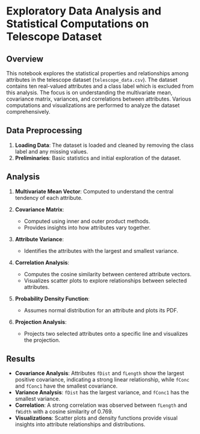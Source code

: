 # Exploratory Data Analysis and Statistical Computations on Telescope Dataset

## Overview

This notebook explores the statistical properties and relationships among attributes in the telescope dataset (`telescope_data.csv`). The dataset contains ten real-valued attributes and a class label which is excluded from this analysis. The focus is on understanding the multivariate mean, covariance matrix, variances, and correlations between attributes. Various computations and visualizations are performed to analyze the dataset comprehensively.

## Data Preprocessing

1. **Loading Data**: The dataset is loaded and cleaned by removing the class label and any missing values.
2. **Preliminaries**: Basic statistics and initial exploration of the dataset.

## Analysis

1. **Multivariate Mean Vector**: Computed to understand the central tendency of each attribute.
2. **Covariance Matrix**:
   - Computed using inner and outer product methods.
   - Provides insights into how attributes vary together.

3. **Attribute Variance**:
   - Identifies the attributes with the largest and smallest variance.

4. **Correlation Analysis**:
   - Computes the cosine similarity between centered attribute vectors.
   - Visualizes scatter plots to explore relationships between selected attributes.

5. **Probability Density Function**:
   - Assumes normal distribution for an attribute and plots its PDF.

6. **Projection Analysis**:
   - Projects two selected attributes onto a specific line and visualizes the projection.

## Results

- **Covariance Analysis**: Attributes `fDist` and `fLength` show the largest positive covariance, indicating a strong linear relationship, while `fConc` and `fConc1` have the smallest covariance.
- **Variance Analysis**: `fDist` has the largest variance, and `fConc1` has the smallest variance.
- **Correlation**: A strong correlation was observed between `fLength` and `fWidth` with a cosine similarity of 0.769.
- **Visualizations**: Scatter plots and density functions provide visual insights into attribute relationships and distributions.
